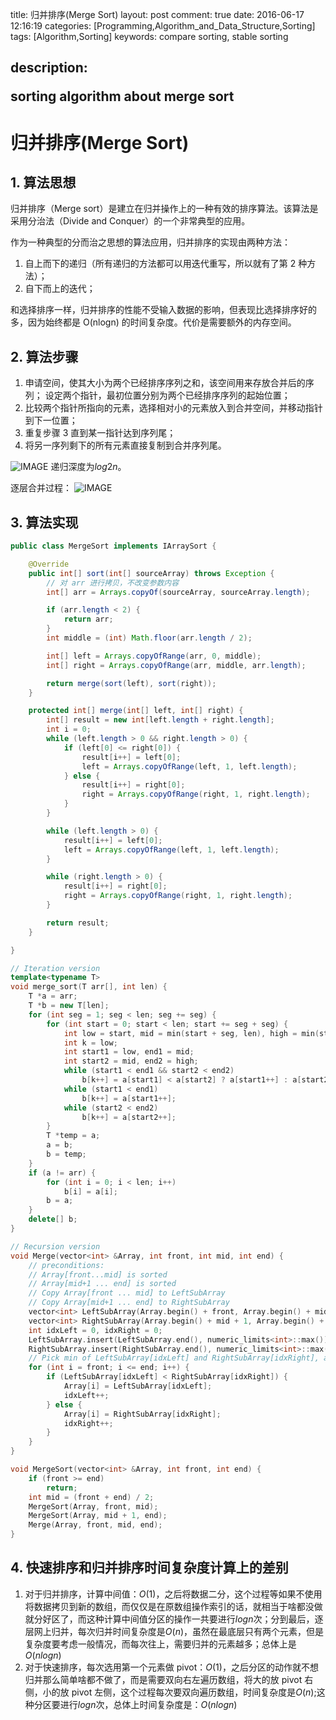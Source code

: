 title: 归并排序(Merge Sort)
layout: post
comment: true
date: 2016-06-17 12:16:19
categories: [Programming,Algorithm_and_Data_Structure,Sorting]
tags: [Algorithm,Sorting]
keywords: compare sorting, stable sorting

description: <div class="note info"><p>sorting algorithm about merge sort</p></div>
---

# 归并排序(Merge Sort)
## 1. 算法思想
归并排序（Merge sort）是建立在归并操作上的一种有效的排序算法。该算法是采用分治法（Divide and Conquer）的一个非常典型的应用。

作为一种典型的分而治之思想的算法应用，归并排序的实现由两种方法：
1. 自上而下的递归（所有递归的方法都可以用迭代重写，所以就有了第 2 种方法）；
2. 自下而上的迭代；

和选择排序一样，归并排序的性能不受输入数据的影响，但表现比选择排序好的多，因为始终都是 O(nlogn) 的时间复杂度。代价是需要额外的内存空间。

## 2. 算法步骤
1. 申请空间，使其大小为两个已经排序序列之和，该空间用来存放合并后的序列；
设定两个指针，最初位置分别为两个已经排序序列的起始位置；
2. 比较两个指针所指向的元素，选择相对小的元素放入到合并空间，并移动指针到下一位置；
3. 重复步骤 3 直到某一指针达到序列尾；
4. 将另一序列剩下的所有元素直接复制到合并序列尾。

![IMAGE](resources/08EBE5F47F531C52173EB941A0E5D831.jpg)
递归深度为$log2n$。

逐层合并过程：
![IMAGE](resources/CE490D0DEAA4D0B3531264033AC25728.jpg)

## 3. 算法实现
```Java
public class MergeSort implements IArraySort {

    @Override
    public int[] sort(int[] sourceArray) throws Exception {
        // 对 arr 进行拷贝，不改变参数内容
        int[] arr = Arrays.copyOf(sourceArray, sourceArray.length);

        if (arr.length < 2) {
            return arr;
        }
        int middle = (int) Math.floor(arr.length / 2);

        int[] left = Arrays.copyOfRange(arr, 0, middle);
        int[] right = Arrays.copyOfRange(arr, middle, arr.length);

        return merge(sort(left), sort(right));
    }

    protected int[] merge(int[] left, int[] right) {
        int[] result = new int[left.length + right.length];
        int i = 0;
        while (left.length > 0 && right.length > 0) {
            if (left[0] <= right[0]) {
                result[i++] = left[0];
                left = Arrays.copyOfRange(left, 1, left.length);
            } else {
                result[i++] = right[0];
                right = Arrays.copyOfRange(right, 1, right.length);
            }
        }

        while (left.length > 0) {
            result[i++] = left[0];
            left = Arrays.copyOfRange(left, 1, left.length);
        }

        while (right.length > 0) {
            result[i++] = right[0];
            right = Arrays.copyOfRange(right, 1, right.length);
        }

        return result;
    }

}
```

```C++
// Iteration version
template<typename T> 
void merge_sort(T arr[], int len) {
    T *a = arr;
    T *b = new T[len];
    for (int seg = 1; seg < len; seg += seg) {
        for (int start = 0; start < len; start += seg + seg) {
            int low = start, mid = min(start + seg, len), high = min(start + seg + seg, len);
            int k = low;
            int start1 = low, end1 = mid;
            int start2 = mid, end2 = high;
            while (start1 < end1 && start2 < end2)
                b[k++] = a[start1] < a[start2] ? a[start1++] : a[start2++];
            while (start1 < end1)
                b[k++] = a[start1++];
            while (start2 < end2)
                b[k++] = a[start2++];
        }
        T *temp = a;
        a = b;
        b = temp;
    }
    if (a != arr) {
        for (int i = 0; i < len; i++)
            b[i] = a[i];
        b = a;
    }
    delete[] b;
}

// Recursion version
void Merge(vector<int> &Array, int front, int mid, int end) {
    // preconditions:
    // Array[front...mid] is sorted
    // Array[mid+1 ... end] is sorted
    // Copy Array[front ... mid] to LeftSubArray
    // Copy Array[mid+1 ... end] to RightSubArray
    vector<int> LeftSubArray(Array.begin() + front, Array.begin() + mid + 1);
    vector<int> RightSubArray(Array.begin() + mid + 1, Array.begin() + end + 1);
    int idxLeft = 0, idxRight = 0;
    LeftSubArray.insert(LeftSubArray.end(), numeric_limits<int>::max());
    RightSubArray.insert(RightSubArray.end(), numeric_limits<int>::max());
    // Pick min of LeftSubArray[idxLeft] and RightSubArray[idxRight], and put into Array[i]
    for (int i = front; i <= end; i++) {
        if (LeftSubArray[idxLeft] < RightSubArray[idxRight]) {
            Array[i] = LeftSubArray[idxLeft];
            idxLeft++;
        } else {
            Array[i] = RightSubArray[idxRight];
            idxRight++;
        }
    }
}

void MergeSort(vector<int> &Array, int front, int end) {
    if (front >= end)
        return;
    int mid = (front + end) / 2;
    MergeSort(Array, front, mid);
    MergeSort(Array, mid + 1, end);
    Merge(Array, front, mid, end);
}
```

## 4. 快速排序和归并排序时间复杂度计算上的差别
1. 对于归并排序，计算中间值：$O(1)$，之后将数据二分，这个过程等如果不使用将数据拷贝到新的数组，而仅仅是在原数组操作索引的话，就相当于啥都没做就分好区了，而这种计算中间值分区的操作一共要进行$logn$次；分到最后，逐层网上归并，每次归并时间复杂度是$O(n)$，虽然在最底层只有两个元素，但是复杂度要考虑一般情况，而每次往上，需要归并的元素越多；总体上是$O(nlogn)$
2. 对于快速排序，每次选用第一个元素做 pivot：$O(1)$，之后分区的动作就不想归并那么简单啥都不做了，而是需要双向右左遍历数组，将大的放 pivot 右侧，小的放 pivot 左侧，这个过程每次要双向遍历数组，时间复杂度是$O(n)$;这种分区要进行$logn$次，总体上时间复杂度是：$O(nlogn)$
